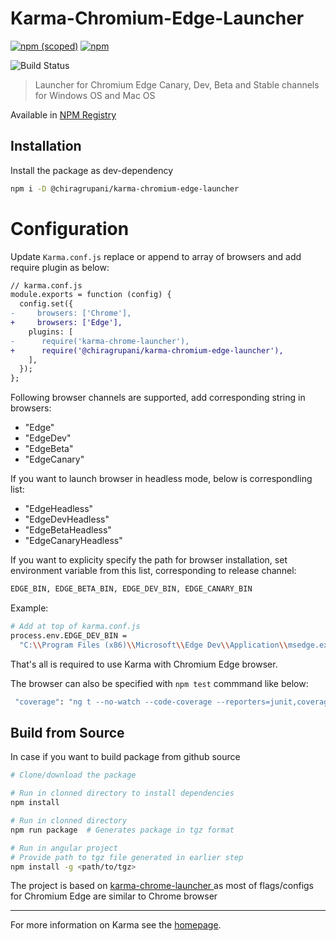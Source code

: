 # Karma-Chromium-Edge-Launcher

[![npm (scoped)](https://img.shields.io/npm/v/@chiragrupani/karma-chromium-edge-launcher.svg?style=flat-square)](https://www.npmjs.com/package/@chiragrupani/karma-chromium-edge-launcher) [![npm](https://img.shields.io/npm/dt/@chiragrupani/karma-chromium-edge-launcher.svg?style=flat-square)](https://www.npmjs.com/package/@chiragrupani/karma-chromium-edge-launcher)

![Build Status](https://dev.azure.com/chiragrupani/chromium-edge-launcher/_apis/build/status/ChiragRupani.karma-chromiumedge-launcher?branchName=master)

> Launcher for Chromium Edge Canary, Dev, Beta and Stable channels for Windows OS and Mac OS

Available in [NPM Registry](https://www.npmjs.com/package/@chiragrupani/karma-chromium-edge-launcher)

## Installation

Install the package as dev-dependency

```bash
npm i -D @chiragrupani/karma-chromium-edge-launcher
```

# Configuration

Update `Karma.conf.js` replace or append to array of browsers and add require plugin as below:

```diff
// karma.conf.js
module.exports = function (config) {
  config.set({
-     browsers: ['Chrome'],
+     browsers: ['Edge'],
    plugins: [
-      require('karma-chrome-launcher'),
+      require('@chiragrupani/karma-chromium-edge-launcher'),
    ],
  });
};
```

Following browser channels are supported, add corresponding string in browsers:

- "Edge"
- "EdgeDev"
- "EdgeBeta"
- "EdgeCanary"

If you want to launch browser in headless mode, below is correspondling list:

- "EdgeHeadless"
- "EdgeDevHeadless"
- "EdgeBetaHeadless"
- "EdgeCanaryHeadless"

If you want to explicity specify the path for browser installation, set environment variable from this list, corresponding to release channel:

```bash
EDGE_BIN, EDGE_BETA_BIN, EDGE_DEV_BIN, EDGE_CANARY_BIN
```

Example:

```bash
# Add at top of karma.conf.js
process.env.EDGE_DEV_BIN =
  "C:\\Program Files (x86)\\Microsoft\\Edge Dev\\Application\\msedge.exe";

```

That's all is required to use Karma with Chromium Edge browser.

The browser can also be specified with `npm test` commmand like below:

```bash
 "coverage": "ng t --no-watch --code-coverage --reporters=junit,coverage-istanbul --browsers=EdgeHeadless --progress=false"
```

## Build from Source

In case if you want to build package from github source

```bash
# Clone/download the package

# Run in clonned directory to install dependencies
npm install

# Run in clonned directory
npm run package  # Generates package in tgz format

# Run in angular project
# Provide path to tgz file generated in earlier step
npm install -g <path/to/tgz>
```

The project is based on [karma-chrome-launcher
](https://github.com/karma-runner/karma-chrome-launcher) as most of flags/configs for Chromium Edge are similar to Chrome browser

---

For more information on Karma see the [homepage].

[homepage]: http://karma-runner.github.com
